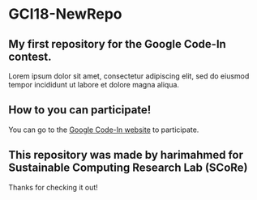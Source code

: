 # GCI18-NewRepo

## My first repository for the Google Code-In contest.
Lorem ipsum dolor sit amet, consectetur adipiscing elit, sed do eiusmod tempor incididunt ut labore et dolore magna aliqua.

## How to you can participate!
You can go to the [Google Code-In website](g.co/gci) to participate.

## This repository was made by harimahmed for Sustainable Computing Research Lab (SCoRe)
Thanks for checking it out!
